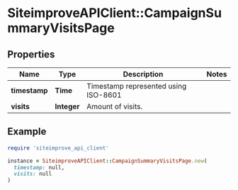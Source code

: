 # SiteimproveAPIClient::CampaignSummaryVisitsPage

## Properties

| Name | Type | Description | Notes |
| ---- | ---- | ----------- | ----- |
| **timestamp** | **Time** | Timestamp represented using ISO-8601 |  |
| **visits** | **Integer** | Amount of visits. |  |

## Example

```ruby
require 'siteimprove_api_client'

instance = SiteimproveAPIClient::CampaignSummaryVisitsPage.new(
  timestamp: null,
  visits: null
)
```

